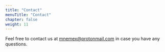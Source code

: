 ```yaml
---
title: "Contact"
menuTitle: "Contact"
chapter: false
weight: 11
---
```


Feel free to contact us at mnemex@protonmail.com in case you have any questions.

